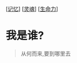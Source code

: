 [[记忆]]
[[灵魂]]
[[生命力]]


# 我是谁?
> 从何而来,要到哪里去

[//begin]: # "Autogenerated link references for markdown compatibility"
[记忆]: 记忆/记忆 "记忆"
[灵魂]: 灵魂/灵魂 "灵魂"
[生命力]: 生命力/生命力 "生命力"
[//end]: # "Autogenerated link references"